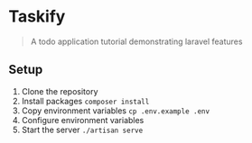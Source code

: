 # Taskify

> A todo application tutorial demonstrating laravel features

## Setup

1. Clone the repository
2. Install packages `composer install`
3. Copy environment variables `cp .env.example .env`
4. Configure environment variables
5. Start the server `./artisan serve`

